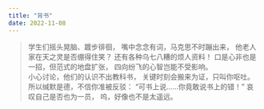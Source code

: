 ```yaml
---
title: "背书"
date: 2022-11-08
---
```

>学生们摇头晃脑、踱步徘徊，
嘴中念念有词，马克思不时蹦出来，
他老人家在天之灵是否绷得住笑？
还有各种乌七八糟的烦人资料！
口是心非也是一招，但范式的地盘扩张，
四向纷飞的心智岂能不受影响。
<br>小心讨论，他们的认识不出教科书，
关键时刻会搬来为证，只叫你呕吐。
所以缄默是德，不信你准被反驳：
“可书上说……你竟敢说书上的错！”
哀叹自己是否也为一员，
呜，好像也不是太遥远。